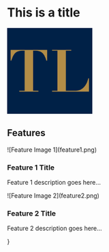 # This is a title

<img src="AppIcon.png" alt="App Icon" width="200" height="200">



## Features

<div class="feature">
  <div class="feature-image">
    ![Feature Image 1](feature1.png)
  </div>
  <div class="feature-text">
    <h3>Feature 1 Title</h3>
    <p>Feature 1 description goes here...</p>
  </div>
</div>

<div class="feature">
  <div class="feature-image">
    ![Feature Image 2](feature2.png)
  </div>
  <div class="feature-text">
    <h3>Feature 2 Title</h3>
    <p>Feature 2 description goes here...</p>
  </div>
}

<!-- Add more feature sections as needed -->
